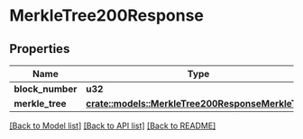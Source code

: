 # MerkleTree200Response

## Properties

Name | Type | Description | Notes
------------ | ------------- | ------------- | -------------
**block_number** | **u32** |  | 
**merkle_tree** | [**crate::models::MerkleTree200ResponseMerkleTree**](merkleTree_200_response_merkleTree.md) |  | 

[[Back to Model list]](../README.md#documentation-for-models) [[Back to API list]](../README.md#documentation-for-api-endpoints) [[Back to README]](../README.md)


